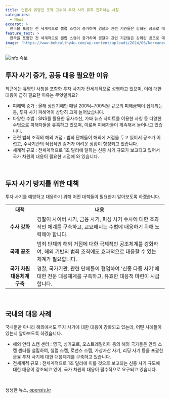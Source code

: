 ```yaml
---
title: 언론사 유명인 조작 고수익 투자 사기 유혹 진화하는 사칭
categories:
  - News
excerpt: >
  한국을 포함한 전 세계적으로 셀럽 스캠이 증가하며 경찰과 관련 기관들은 강화된 공조로 대응하고 있다. 특히 신종 금융 투자 사기는 유명인을 사칭하거나 가짜 뉴스를 활용하여 투자금을 유인하고 있으며, 이로 인한 사기 피해가 증가 추세에 있다. 투자 리딩방 사기의 피해액은 상당한 규모에 이르며, 유사수신에 의한 피해액도 증가하고 있음. 이에 국내뿐만 아니라 해외에서도 셀럽 스캠이 전세계적으로 확대되어 국가 차원의 대응이 필요하다는 목소리가 나오고 있다.
feature_text: >
  한국을 포함한 전 세계적으로 셀럽 스캠이 증가하며 경찰과 관련 기관들은 강화된 공조로 대응하고 있다. 특히 신종 금융 투자 사기는 유명인을 사칭하거나 가짜 뉴스를 활용하여 투자금을 유인하고 있으며, 이로 인한 사기 피해가 증가 추세에 있다. 투자 리딩방 사기의 피해액은 상당한 규모에 이르며, 유사수신에 의한 피해액도 증가하고 있음. 이에 국내뿐만 아니라 해외에서도 셀럽 스캠이 전세계적으로 확대되어 국가 차원의 대응이 필요하다는 목소리가 나오고 있다.
image: 'https://www.behealthy4u.com/wp-content/uploads/2024/06/koreanews.jpg'
---
```


<p><img src="https://www.behealthy4u.com/wp-content/uploads/2024/06/koreanews.jpg" alt="info 속보" /></p>

<h2 data-ke-size="size26">투자 사기 증가, 공동 대응 필요한 이유</h2>

<p data-ke-size="size16">최근에는 유명인 사칭을 포함한 투자 사기가 전세계적으로 성행하고 있으며, 이에 대한 대응이 급히 필요한 이유는 무엇일까요?</p>

<ul>
  <li>피해액 증가 : 올해 상반기에만 매달 200억~700억원 규모의 피해금액이 집계되는 등, 투자 사기 피해액이 상당히 크게 늘어났습니다.</li>
  <li>다양한 수법 : SNS를 활용한 유사수신, 가짜 뉴스 사이트를 이용한 사칭 등 다양한 수법으로 피해자들을 유혹하고 있으며, 이로써 피해자들이 계속해서 늘어나고 있습니다.</li>
  <li>관련 범죄 조직의 해외 거점 : 범죄 단체들이 해외에 거점을 두고 있어서 공조가 어렵고, 수사기관의 직접적인 검거가 어려운 상황이 형성되고 있습니다.</li>
  <li>세계적 규모 : 전세계적으로 1조 달러에 달하는 신종 사기 규모가 보고되고 있어서 국가 차원의 대응이 필요한 시점에 와 있습니다.</li>
</ul>

<p data-ke-size="size16">&nbsp;</p>

<h2 data-ke-size="size26">투자 사기 방지를 위한 대책</h2>

<p data-ke-size="size16">투자 사기를 예방하고 대응하기 위해 어떤 대책들이 필요한지 알아보도록 하겠습니다.</p>

<table>
  <tbody>
    <tr>
      <td style="text-align: center; height: 17px;"><b>대책</b></td>
      <td style="text-align: center; height: 17px;"><b>내용</b></td>
    </tr>
    <tr>
      <td style="text-align: center; height: 17px;"><b>수사 강화</b></td>
      <td>경찰이 사이버 사기, 금융 사기, 피싱 사기 수사에 대한 효과적인 체계를 구축하고, 교묘해지는 수법에 대응하기 위해 노력해야 합니다.</td>
    </tr>
    <tr>
      <td style="text-align: center; height: 17px;"><b>국제 공조</b></td>
      <td>범죄 단체의 해외 거점에 대한 국제적인 공조체계를 강화하여, 해외 기반의 범죄 조직에도 효과적으로 대응할 수 있는 체계가 필요합니다.</td>
    </tr>
    <tr>
      <td style="text-align: center; height: 17px;"><b>국가 차원 대응체계 구축</b></td>
      <td>경찰, 국가기관, 관련 단체들이 협업하여 '신종 다중 사기'에 대한 전문 대응체계를 구축하고, 유효한 대응책 마련이 시급합니다.</td>
    </tr>
  </tbody>
</table>

<p data-ke-size="size16">&nbsp;</p>

<h2 data-ke-size="size26">국내외 대응 사례</h2>

<p data-ke-size="size16">국내뿐만 아니라 해외에서도 투자 사기에 대한 대응이 강화되고 있는데, 어떤 사례들이 있는지 알아보도록 하겠습니다.</p>

<ul>
  <li>해외 안티 스캠 센터 : 영국, 싱가포르, 오스트레일리아 등의 해외 국가들은 안티 스캠 센터를 설립하여, 셀럽 스캠, 로맨스 스캠, 가상자산 사기, 리딩 사기 등을 포괄한 금융 투자 사기에 대한 대응체계를 구축하고 있습니다.</li>
  <li>전세계적 규모 : 전세계적으로 1조 달러에 이를 것으로 보고되는 신종 사기 규모에 대한 대응이 강조되고 있어, 국가 차원의 대응이 필수적으로 요구되고 있습니다.</li>
</ul>

<p data-ke-size="size16">&nbsp;</p>
생생한 뉴스, <a href="https://opensis.kr" rel="dofollow">opensis.kr</a>


